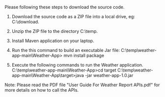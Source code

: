 Please following these steps to download the source code. 

1) Download the source code as a ZIP file into a local drive, eg: C:\download.
2) Unzip the ZIP file to the directory C:\temp.
3) Install Maven application on your laptop.
4) Run the this command to build an executable Jar file:
   C:\temp\weather-app-main\Weather-App> mvn install package

5) Execute the following commands to run the Weather application.
   C:\temp\weather-app-main\Weather-App>cd target
   C:\temp\weather-app-main\Weather-App\target>java -jar weather-app-1.0.jar

Note: Please read the PDF file "User Guide For Weather Report APIs.pdf" for more details on how to call the APIs.

